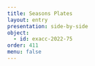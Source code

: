 ```yaml
---
title: Seasons Plates
layout: entry
presentation: side-by-side
object:
  - id: exacc-2022-75
order: 411
menu: false
---
```


